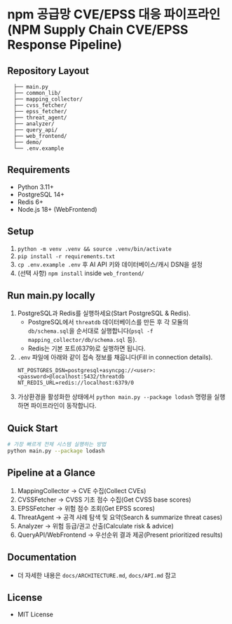 # npm 공급망 CVE/EPSS 대응 파이프라인 (NPM Supply Chain CVE/EPSS Response Pipeline)

## Repository Layout
```
  ├── main.py
  ├── common_lib/
  ├── mapping_collector/
  ├── cvss_fetcher/
  ├── epss_fetcher/
  ├── threat_agent/
  ├── analyzer/
  ├── query_api/
  ├── web_frontend/
  ├── demo/
  └── .env.example
```

## Requirements
- Python 3.11+
- PostgreSQL 14+
- Redis 6+
- Node.js 18+ (WebFrontend)

## Setup
1. `python -m venv .venv && source .venv/bin/activate`
2. `pip install -r requirements.txt`
3. `cp .env.example .env` 후 AI API 키와 데이터베이스/캐시 DSN을 설정
4. (선택 사항) `npm install` inside `web_frontend/`

## Run main.py locally
1. PostgreSQL과 Redis를 실행하세요(Start PostgreSQL & Redis).
   - PostgreSQL에서 `threatdb` 데이터베이스를 만든 후 각 모듈의 `db/schema.sql`을 순서대로 실행합니다(`psql -f mapping_collector/db/schema.sql` 등).
   - Redis는 기본 포트(6379)로 실행하면 됩니다.
2. `.env` 파일에 아래와 같이 접속 정보를 채웁니다(Fill in connection details).
   ```dotenv
   NT_POSTGRES_DSN=postgresql+asyncpg://<user>:<password>@localhost:5432/threatdb
   NT_REDIS_URL=redis://localhost:6379/0
   ```
3. 가상환경을 활성화한 상태에서 `python main.py --package lodash` 명령을 실행하면 파이프라인이 동작합니다.

## Quick Start
```bash
# 가장 빠르게 전체 시스템 실행하는 방법
python main.py --package lodash
```

## Pipeline at a Glance
1. MappingCollector → CVE 수집(Collect CVEs)
2. CVSSFetcher → CVSS 기초 점수 수집(Get CVSS base scores)
3. EPSSFetcher → 위험 점수 조회(Get EPSS scores)
4. ThreatAgent → 공격 사례 탐색 및 요약(Search & summarize threat cases)
5. Analyzer → 위험 등급/권고 산출(Calculate risk & advice)
6. QueryAPI/WebFrontend → 우선순위 결과 제공(Present prioritized results)

## Documentation
- 더 자세한 내용은 `docs/ARCHITECTURE.md`, `docs/API.md` 참고

## License
- MIT License
